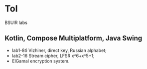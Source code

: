 # ToI
BSUIR labs
## Kotlin, Compose Multiplatform, Java Swing
- lab1-8б Vizhiner, direct key, Russian alphabet;
- lab2-16 Stream cipher, LFSR x^6+x^5+1;
- ElGamal encryption system.
